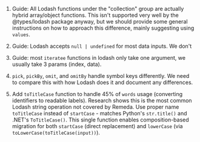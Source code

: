 1. Guide: All Lodash functions under the "collection" group are actually hybrid
   array/object functions. This isn't supported very well by the @types/lodash
   package anyway, but we should provide some general instructions on how to
   approach this difference, mainly suggesting using `values`.

2. Guide: Lodash accepts `null | undefined` for most data inputs. We don't

3. Guide: most `iteratee` functions in lodash only take one argument, we usually
   take 3 params (index, data).

4. `pick`, `pickBy`, `omit`, and `omitBy` handle symbol keys differently. We
   need to compare this with how Lodash does it and document any differences.

5. Add `toTitleCase` function to handle 45% of `words` usage (converting
   identifiers to readable labels). Research shows this is the most common
   Lodash string operation not covered by Remeda. Use proper name `toTitleCase`
   instead of `startCase` - matches Python's `str.title()` and .NET's
   `ToTitleCase()`. This single function enables composition-based migration
   for both `startCase` (direct replacement) and `lowerCase` (via
   `toLowerCase(toTitleCase(input))`).
